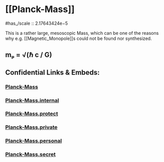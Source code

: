 ﻿
# [[Planck-Mass]] 

#has_/scale :: 2.17643424e−5 

This is a rather large, mesoscopic Mass, 
which can be one of the reasons why e.g. [[Magnetic_Monopole]]s 
could not be found nor synthesized. 

## mₚ = √(ℏ c / G) 


## Confidential Links & Embeds: 

### [Planck-Mass](/_public/Unit/Planck-Unit/Planck-Mass.md) 

### [Planck-Mass.internal](/_internal/Unit/Planck-Unit/Planck-Mass.internal.md) 

### [Planck-Mass.protect](/_protect/Unit/Planck-Unit/Planck-Mass.protect.md) 

### [Planck-Mass.private](/_private/Unit/Planck-Unit/Planck-Mass.private.md) 

### [Planck-Mass.personal](/_personal/Unit/Planck-Unit/Planck-Mass.personal.md) 

### [Planck-Mass.secret](/_secret/Unit/Planck-Unit/Planck-Mass.secret.md) 
